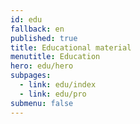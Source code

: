 ```yaml
---
id: edu
fallback: en
published: true
title: Educational material
menutitle: Education
hero: edu/hero
subpages:
  - link: edu/index
  - link: edu/pro
submenu: false
---
```

